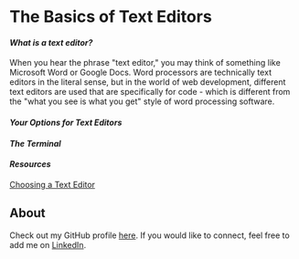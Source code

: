 # The Basics of Text Editors
#### ***What is a text editor?***

When you hear the phrase "text editor," you may think of something like Microsoft Word or Google Docs. Word processors are technically text editors in the literal sense, but in the world of web development, different text editors are used that are specifically for code - which is different from the "what you see is what you get" style of word processing software.

#### ***Your Options for Text Editors***



#### ***The Terminal***

#### ***Resources***
[Choosing a Text Editor](https://web.archive.org/web/20190113051315/https://medium.com/@theoldercoder/choosing-a-text-editor-3e56f71bd636?source=topic_page---------5------------------1)
## About
Check out my GitHub profile [here](https://github.com/KrystalMadrinan). 
If you would like to connect, feel free to add me on [LinkedIn](https://www.linkedin.com/in/krystal-madrinan).
